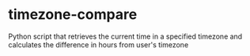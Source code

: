 # timezone-compare
Python script that retrieves the current time in a specified timezone and calculates the difference in hours from user's timezone
